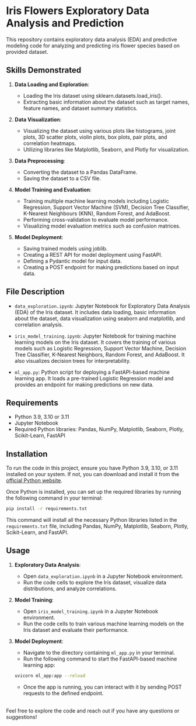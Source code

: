 # Iris Flowers Exploratory Data Analysis and Prediction

This repository contains exploratory data analysis (EDA) and predictive modeling code for analyzing and predicting iris flower species based on provided dataset.

## Skills Demonstrated

1. **Data Loading and Exploration**:
    - Loading the Iris dataset using sklearn.datasets.load_iris().
    - Extracting basic information about the dataset such as target names, feature names, and dataset summary statistics.

2. **Data Visualization**:
    - Visualizing the dataset using various plots like histograms, joint plots, 3D scatter plots, violin plots, box plots, pair plots, and correlation heatmaps.
    - Utilizing libraries like Matplotlib, Seaborn, and Plotly for visualization.

3. **Data Preprocessing**:
    - Converting the dataset to a Pandas DataFrame.
    - Saving the dataset to a CSV file.

4. **Model Training and Evaluation**:
    - Training multiple machine learning models including Logistic Regression, Support Vector Machine (SVM), Decision Tree Classifier, K-Nearest Neighbours (KNN), Random Forest, and AdaBoost.
    - Performing cross-validation to evaluate model performance.
    - Visualizing model evaluation metrics such as confusion matrices.

5. **Model Deployment**:
    - Saving trained models using joblib.
    - Creating a REST API for model deployment using FastAPI.
    - Defining a Pydantic model for input data.
    - Creating a POST endpoint for making predictions based on input data.

## File Description

- `data_exploration.ipynb`: Jupyter Notebook for Exploratory Data Analysis (EDA) of the Iris dataset. It includes data loading, basic information about the dataset, data visualization using seaborn and matplotlib, and correlation analysis.

- `iris_model_training.ipynb`: Jupyter Notebook for training machine learning models on the Iris dataset. It covers the training of various models such as Logistic Regression, Support Vector Machine, Decision Tree Classifier, K-Nearest Neighbors, Random Forest, and AdaBoost. It also visualizes decision trees for interpretability.

- `ml_app.py`: Python script for deploying a FastAPI-based machine learning app. It loads a pre-trained Logistic Regression model and provides an endpoint for making predictions on new data.

## Requirements

- Python 3.9, 3.10 or 3.11
- Jupyter Notebook
- Required Python libraries: Pandas, NumPy, Matplotlib, Seaborn, Plotly, Scikit-Learn, FastAPI

## Installation

To run the code in this project, ensure you have Python 3.9, 3.10, or 3.11 installed on your system. If not, you can download and install it from the [official Python website](https://www.python.org/downloads/).

Once Python is installed, you can set up the required libraries by running the following command in your terminal:

```bash
pip install -r requirements.txt
```

This command will install all the necessary Python libraries listed in the `requirements.txt` file, including Pandas, NumPy, Matplotlib, Seaborn, Plotly, Scikit-Learn, and FastAPI.

## Usage

1. **Exploratory Data Analysis**:
    - Open `data_exploration.ipynb` in a Jupyter Notebook environment.
    - Run the code cells to explore the Iris dataset, visualize data distributions, and analyze correlations.

2. **Model Training**:
    - Open `iris_model_training.ipynb` in a Jupyter Notebook environment.
    - Run the code cells to train various machine learning models on the Iris dataset and evaluate their performance.

3. **Model Deployment**:
    - Navigate to the directory containing `ml_app.py` in your terminal.
    - Run the following command to start the FastAPI-based machine learning app:
    ```bash
    uvicorn ml_app:app --reload
    ```
    - Once the app is running, you can interact with it by sending POST requests to the defined endpoint.

<br>
Feel free to explore the code and reach out if you have any questions or suggestions!


